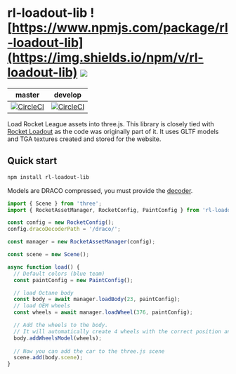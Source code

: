 # rl-loadout-lib ![https://www.npmjs.com/package/rl-loadout-lib](https://img.shields.io/npm/v/rl-loadout-lib) [<img src="https://img.shields.io/discord/609050910731010048.svg?colorB=7581dc&logo=discord&logoColor=white">](https://discord.gg/c8cArY9)

| master | develop |
| --- | --- |
| [![CircleCI](https://circleci.com/gh/Longi94/rl-loadout-lib/tree/master.svg?style=svg)](https://circleci.com/gh/Longi94/rl-loadout-lib/tree/master) | [![CircleCI](https://circleci.com/gh/Longi94/rl-loadout-lib/tree/develop.svg?style=svg)](https://circleci.com/gh/Longi94/rl-loadout-lib/tree/develop) |

Load Rocket League assets into three.js. This library is closely tied with [Rocket Loadout](https://github.com/Longi94/rl-loadout) as the code was originally part of it. It uses GLTF models and TGA textures created and stored for the website.

## Quick start

```bash
npm install rl-loadout-lib
```

Models are DRACO compressed, you must provide the [decoder](https://github.com/mrdoob/three.js/tree/dev/examples/js/libs/draco).

```typescript
import { Scene } from 'three';
import { RocketAssetManager, RocketConfig, PaintConfig } from 'rl-loadout-lib';

const config = new RocketConfig();
config.dracoDecoderPath = '/draco/';

const manager = new RocketAssetManager(config);

const scene = new Scene();

async function load() {
  // Default colors (blue team)
  const paintConfig = new PaintConfig();

  // load Octane body
  const body = await manager.loadBody(23, paintConfig);
  // load OEM wheels
  const wheels = await manager.loadWheel(376, paintConfig);

  // Add the wheels to the body.
  // It will automatically create 4 wheels with the correct position and scale
  body.addWheelsModel(wheels);
 
  // Now you can add the car to the three.js scene
  scene.add(body.scene);
}
```
